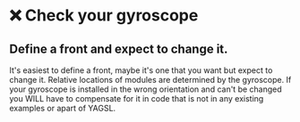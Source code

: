 # ❌ Check your gyroscope

## Define a front and expect to change it.

It's easiest to define a front, maybe it's one that you want but expect to change it. Relative locations of modules are determined by the gyroscope. If your gyroscope is installed in the wrong orientation and can't be changed you WILL have to compensate for it in code that is not in any existing examples or apart of YAGSL.&#x20;
